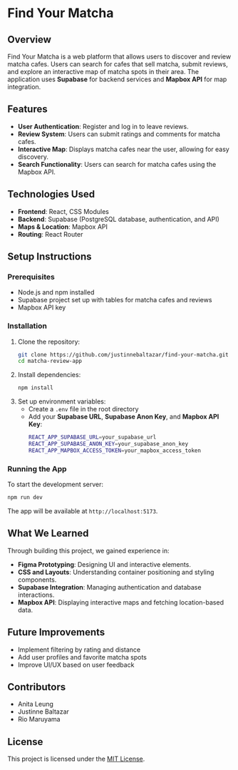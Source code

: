 # Find Your Matcha

## Overview
 Find Your Matcha is a web platform that allows users to discover and review matcha cafes. Users can search for cafes that sell matcha, submit reviews, and explore an interactive map of matcha spots in their area. The application uses **Supabase** for backend services and **Mapbox API** for map integration.

## Features
- **User Authentication**: Register and log in to leave reviews.
- **Review System**: Users can submit ratings and comments for matcha cafes.
- **Interactive Map**: Displays matcha cafes near the user, allowing for easy discovery.
- **Search Functionality**: Users can search for matcha cafes using the Mapbox API.

## Technologies Used
- **Frontend**: React, CSS Modules
- **Backend**: Supabase (PostgreSQL database, authentication, and API)
- **Maps & Location**: Mapbox API
- **Routing**: React Router

## Setup Instructions

### Prerequisites
- Node.js and npm installed
- Supabase project set up with tables for matcha cafes and reviews
- Mapbox API key

### Installation
1. Clone the repository:
   ```sh
   git clone https://github.com/justinnebaltazar/find-your-matcha.git
   cd matcha-review-app
   ```
2. Install dependencies:
   ```sh
   npm install
   ```
3. Set up environment variables:
   - Create a `.env` file in the root directory
   - Add your **Supabase URL**, **Supabase Anon Key**, and **Mapbox API Key**:
     ```sh
     REACT_APP_SUPABASE_URL=your_supabase_url
     REACT_APP_SUPABASE_ANON_KEY=your_supabase_anon_key
     REACT_APP_MAPBOX_ACCESS_TOKEN=your_mapbox_access_token
     ```

### Running the App
To start the development server:
```sh
npm run dev
```
The app will be available at `http://localhost:5173`.

## What We Learned
Through building this project, we gained experience in:
- **Figma Prototyping**: Designing UI and interactive elements.
- **CSS and Layouts**: Understanding container positioning and styling components.
- **Supabase Integration**: Managing authentication and database interactions.
- **Mapbox API**: Displaying interactive maps and fetching location-based data.

## Future Improvements
- Implement filtering by rating and distance
- Add user profiles and favorite matcha spots
- Improve UI/UX based on user feedback

## Contributors
- Anita Leung
- Justinne Baltazar
- Rio Maruyama

## License
This project is licensed under the [MIT License](LICENSE).